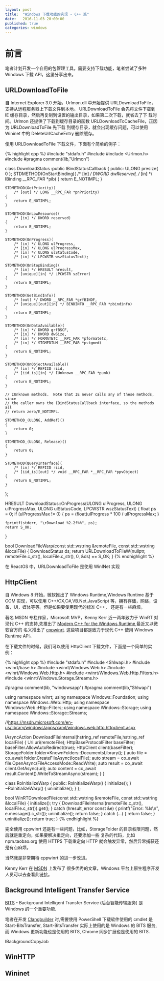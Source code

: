 ```yaml
---
layout: post
title:  "Windows 下载功能的实现 - C++ 篇"
date:   2016-11-03 20:00:00
published: true
categories: windows
---
```


# 前言

笔者计划开发一个自用的包管理工具，需要支持下载功能，笔者尝试了多种 Windows 下载 API，这里分享出来。

## URLDownloadToFile
自 Internet Explorer 3.0 开始，Urlmon.dll 中开始提供 URLDownloadToFile，支持从远程服务器上下载文件到本地。
URLDownloadToFile 会先将文件下载到 IE 缓存目录，然后再复制到设置的输出目录，如果第二次下载，就省去了下
载时间。Urlmon 还提供了下载到缓存目录的函数 URLDownloadToCacheFile，正因为 URLDownloadToFile 先下载
到缓存目录，就会出现缓存问题，可以使用 Wininet 中的 DeleteUrlCacheEntry 删除缓存。

使用 URLDownloadToFile 下载文件，下面有个简单的例子：

{% highlight cpp %}
#include "stdafx.h"
#include <string>
#include <Urlmon.h>
#include <functional>
#pragma comment(lib,"Urlmon")


class DownloadStatus :public IBindStatusCallback {
public:
	ULONG presize{ 0 };
	STDMETHOD(OnStartBinding)(
		/* [in] */ DWORD dwReserved,
		/* [in] */ IBinding __RPC_FAR *pib)
	{
		return E_NOTIMPL;
	}

	STDMETHOD(GetPriority)(
		/* [out] */ LONG __RPC_FAR *pnPriority)
	{
		return E_NOTIMPL;
	}

	STDMETHOD(OnLowResource)(
		/* [in] */ DWORD reserved)
	{
		return E_NOTIMPL;
	}

	STDMETHOD(OnProgress)(
		/* [in] */ ULONG ulProgress,
		/* [in] */ ULONG ulProgressMax,
		/* [in] */ ULONG ulStatusCode,
		/* [in] */ LPCWSTR wszStatusText);

	STDMETHOD(OnStopBinding)(
		/* [in] */ HRESULT hresult,
		/* [unique][in] */ LPCWSTR szError)
	{
		return E_NOTIMPL;
	}

	STDMETHOD(GetBindInfo)(
		/* [out] */ DWORD __RPC_FAR *grfBINDF,
		/* [unique][out][in] */ BINDINFO __RPC_FAR *pbindinfo)
	{
		return E_NOTIMPL;
	}

	STDMETHOD(OnDataAvailable)(
		/* [in] */ DWORD grfBSCF,
		/* [in] */ DWORD dwSize,
		/* [in] */ FORMATETC __RPC_FAR *pformatetc,
		/* [in] */ STGMEDIUM __RPC_FAR *pstgmed)
	{
		return E_NOTIMPL;
	}

	STDMETHOD(OnObjectAvailable)(
		/* [in] */ REFIID riid,
		/* [iid_is][in] */ IUnknown __RPC_FAR *punk)
	{
		return E_NOTIMPL;
	}

	// IUnknown methods.  Note that IE never calls any of these methods, since
	// the caller owns the IBindStatusCallback interface, so the methods all
	// return zero/E_NOTIMPL.

	STDMETHOD_(ULONG, AddRef)()
	{
		return 0;
	}

	STDMETHOD_(ULONG, Release)()
	{
		return 0;
	}

	STDMETHOD(QueryInterface)(
		/* [in] */ REFIID riid,
		/* [iid_is][out] */ void __RPC_FAR *__RPC_FAR *ppvObject)
	{
		return E_NOTIMPL;
	}
};

HRESULT DownloadStatus::OnProgress(ULONG ulProgress, ULONG ulProgressMax,
	ULONG ulStatusCode, LPCWSTR wszStatusText)
{
	float ps = 0;
	if (ulProgressMax != 0) {
		ps = (float)ulProgress * 100 / ulProgressMax;
	}

	fprintf(stderr, "\rDownload %2.2f%%", ps);
	return S_OK;
}

bool DownloadFileWarp(const std::wstring &remoteFile, const std::wstring &localFile) {
	DownloadStatus ds;
	return URLDownloadToFileW(nullptr, remoteFile.c_str(), localFile.c_str(), 0, &ds) == S_OK;
}
{% endhighlight %}

在 ReactOS 中，URLDownloadToFile 是使用 WinINet 实现

## HttpClient

自 Windows 8 开始，微软推出了 Windows Runtime,Windows Runtime 基于 COM 实现，可以使用
C++/CX,C#,VB.Net,JavaScript 等，拥有存储，网络，设备，UI，媒体等等。但是如果要使用现代的标准 C++，
还是有一些麻烦。

著名 MSDN 专栏作家，Microsoft MVP，Kenny Kerr 近一两年致力于 WinRT 对现代 C++ 的支持,先推出了
[Modern C++ for the Windows Runtime](https://github.com/kennykerr/modern),最近又以微软官方的
名义推出了 [cppwinrt](https://github.com/microsoft/cppwinrt). 这些项目都是致力于现代 C++ 使用
Windows Runtime API。

在下载文件的时候，我们可以使用 HttpClient 下载文件，下面是一个简单的实例：

{% highlight cpp %}
#include "stdafx.h"
#include <Shlwapi.h>
#include <winrt/base.h>
#include <winrt/Windows.Web.h>
#include <winrt/Windows.Web.Http.h>
#include <winrt/Windows.Web.Http.Filters.h>
#include <winrt/Windows.Storage.Streams.h>

#pragma comment(lib, "windowsapp")
#pragma comment(lib,"Shlwapi")

using namespace winrt;
using namespace Windows::Foundation;
using namespace Windows::Web::Http;
using namespace Windows::Web::Http::Filters;
using namespace Windows::Storage;
using namespace Windows::Storage::Streams;


//https://msdn.microsoft.com/en-us/library/windows/apps/xaml/windows.web.http.httpclient.aspx


IAsyncAction DownloadFileInternal(hstring_ref remoteFile,hstring_ref localFile) {
	Uri uri(remoteFile);
	HttpBaseProtocolFilter baseFilter;
	baseFilter.AllowAutoRedirect(true);
	HttpClient client(baseFilter);
	StorageFolder folder=KnownFolders::DocumentsLibrary();
	{
		auto file = co_await folder.CreateFileAsync(localFile);
		auto stream = co_await file.OpenAsync(FileAccessMode::ReadWrite);
		auto result = co_await client.GetAsync(uri);
		auto content = co_await result.Content().WriteToStreamAsync(stream);
	}
}

class RoInitializeWarp {
public:
	RoInitializeWarp() {
		initialize();
	}
	~RoInitializeWarp() {
		uninitialize();
	}
};

bool WinRTDownloadFile(const std::wstring &remoteFile, const std::wstring &localFile) {
	initialize();
	try {
		DownloadFileInternal(remoteFile.c_str(), localFile.c_str()).get();
	}
	catch (hresult_error const  &e) {
		printf("Error: %ls\n", e.message().c_str());
		uninitialize();
		return false;
	}
	catch (...) {
		return false;
	}
	uninitialize();
	return true;
}
{% endhighlight %}

完全使用 cppwinrt 还是有一些问题，比如，StorageFolder 的目录权限问题，然后就是重定向，如果要解决重定向，还要添加一些
复杂的代码，比如 npm.taobao.org 使用 HTTPS 下载重定向 HTTP 就会触发异常，然后异常捕获还是有点麻烦。

当然我是非常期待 cppwinrt 的进一步改进。

Kenny Kerr 在 [MSDN](https://msdn.microsoft.com/magazine/mt149362?author=Kenny%20Kerr) 上发布了
很多优秀的文章，Windows 平台上原生程序开发人员可以去查看此链接。

## Background Intelligent Transfer Service

[BITS](https://msdn.microsoft.com/en-us/library/windows/desktop/aa362708(v=vs.85).aspx) - Background Intelligent Transfer Service 
(后台智能传输服务) 是 Windows 的一个重要功能.

笔者在开发 [Clangbuilder](https://github.com/fstudio/clangbuilder) 时,需要使用 PowerShell 下载软件使用的 cmdlet 是 Start-BitsTransfer,
Start-BitsTransfer 实际上使用的是 Windows 的 BITS 服务,而 Windows 更新功能也是使用的 BITS, Chrome 同步扩展也是使用的 BITS.

IBackgroundCopyJob

## WinHTTP

## Wininet

